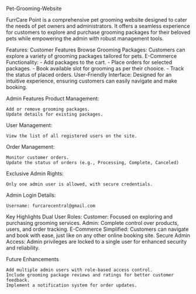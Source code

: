 Pet-Grooming-Website

FurrCare Point is a comprehensive pet grooming website designed to cater the needs of pet owners and administrators. It offers a seamless experience for customers to explore and purchase grooming packages for their beloved pets while empowering the admin with robust management tools.

Features:
Customer Features
Browse Grooming Packages: Customers can explore a variety of grooming packages tailored for pets.
E-Commerce Functionality:
        - Add packages to the cart.
	- Place orders for selected packages.
	- Book available slot for grooming as per their chooice.
	- Track the status of placed orders.
User-Friendly Interface: Designed for an intuitive experience, ensuring customers can easily navigate and make booking.

Admin Features
Product Management:

	Add or remove grooming packages.
	Update details for existing packages.

User Management:

	View the list of all registered users on the site.

Order Management:

	Monitor customer orders.
	Update the status of orders (e.g., Processing, Complete, Canceled)

Exclusive Admin Rights:

	Only one admin user is allowed, with secure credentials.

Admin Login Details:

	Username: furcarecentral@gmail.com



Key Highlights
	Dual User Roles:
		Customer: Focused on exploring and purchasing grooming services.
		Admin: Complete control over products, users, and order tracking.
	E-Commerce Simplified: Customers can navigate and book with ease, just like on any other online booking site.
	Secure Admin Access: Admin privileges are locked to a single user for enhanced security and reliability.


Future Enhancements

	Add multiple admin users with role-based access control.
	Include grooming package reviews and ratings for better customer feedback.
	Implement a notification system for order updates.
	
